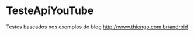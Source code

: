 TesteApiYouTube
===============
Testes baseados nos exemplos do blog http://www.thiengo.com.br/android
